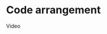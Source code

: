 # Code arrangement

<a hre="https://www.loom.com/share/10e4d89e5156472d9240916d28f6b1dd?sid=82c49729-927a-4afb-aed1-748e16ef8c66">Video</a>
